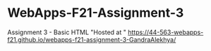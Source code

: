 # WebApps-F21-Assignment-3
Assignment 3 - Basic HTML
"Hosted at " https://44-563-webapps-f21.github.io/webapps-f21-assignment-3-GandraAlekhya/
